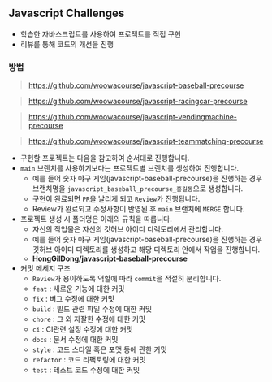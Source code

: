 ## Javascript Challenges

- 학습한 자바스크립트를 사용하여 프로젝트를 직접 구현
- 리뷰를 통해 코드의 개선을 진행

### 방법

> https://github.com/woowacourse/javascript-baseball-precourse

> https://github.com/woowacourse/javascript-racingcar-precourse

> https://github.com/woowacourse/javascript-vendingmachine-precourse

> https://github.com/woowacourse/javascript-teammatching-precourse

- 구현할 프로젝트는 다음을 참고하여 순서대로 진행합니다.
- `main` 브랜치를 사용하기보다는 프로젝트별 브랜치를 생성하여 진행합니다.
    - 예를 들어 숫자 야구 게임(javascript-baseball-precourse)을 진행하는 경우 브랜치명을 `javascript_baseball_precourse_홍길동`으로 생성합니다.
    - 구현이 완료되면 `PR`을 날리게 되고 `Review`가 진행됩니다.
    - Review가 완료되고 수정사항이 반영된 후 `main` 브랜치에 `MERGE` 합니다.
- 프로젝트 생성 시 폴더명은 아래의 규칙을 따릅니다.
    - 자신의 작업물은 자신의 깃허브 아이디 디렉토리에서 관리합니다.
    - 예를 들어 숫자 야구 게임(javascript-baseball-precourse)을 진행하는 경우 깃허브 아이디 디렉토리를 생성하고 해당 디렉토리 안에서 작업을 진행합니다.
    - **HongGilDong/javascript-baseball-precourse**
- 커밋 메세지 구조
    - `Review`가 용이하도록 역할에 따라 `commit`을 적절히 분리합니다.
    - `feat` : 새로운 기능에 대한 커밋
    - `fix` : 버그 수정에 대한 커밋
    - `build` : 빌드 관련 파일 수정에 대한 커밋
    - `chore` : 그 외 자잘한 수정에 대한 커밋
    - `ci` : CI관련 설정 수정에 대한 커밋
    - `docs` : 문서 수정에 대한 커밋
    - `style` : 코드 스타일 혹은 포맷 등에 관한 커밋
    - `refactor` :  코드 리팩토링에 대한 커밋
    - `test` : 테스트 코드 수정에 대한 커밋

